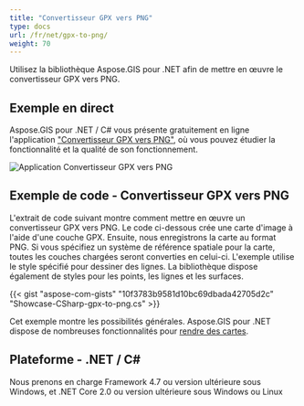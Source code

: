 ```yaml
---
title: "Convertisseur GPX vers PNG"
type: docs
url: /fr/net/gpx-to-png/
weight: 70
---
```


Utilisez la bibliothèque Aspose.GIS pour .NET afin de mettre en œuvre le convertisseur GPX vers PNG.

## **Exemple en direct**

Aspose.GIS pour .NET / C# vous présente gratuitement en ligne l'application ["Convertisseur GPX vers PNG"](https://products.aspose.app/gis/viewer/gpx-to-png), où vous pouvez étudier la fonctionnalité et la qualité de son fonctionnement.

![Application Convertisseur GPX vers PNG](viewer.png)

## **Exemple de code - Convertisseur GPX vers PNG**

L'extrait de code suivant montre comment mettre en œuvre un convertisseur GPX vers PNG. Le code ci-dessous crée une carte d'image à l'aide d'une couche GPX. Ensuite, nous enregistrons la carte au format PNG. Si vous spécifiez un système de référence spatiale pour la carte, toutes les couches chargées seront converties en celui-ci.
L'exemple utilise le style spécifié pour dessiner des lignes. La bibliothèque dispose également de styles pour les points, les lignes et les surfaces.

{{< gist "aspose-com-gists" "10f3783b9581d10bc69dbada42705d2c" "Showcase-CSharp-gpx-to-png.cs" >}}

Cet exemple montre les possibilités générales. Aspose.GIS pour .NET dispose de nombreuses fonctionnalités pour [rendre des cartes](https://docs.aspose.com/gis/net/map-rendering/).

## **Plateforme - .NET / C#**

Nous prenons en charge Framework 4.7 ou version ultérieure sous Windows, et .NET Core 2.0 ou version ultérieure sous Windows ou Linux
